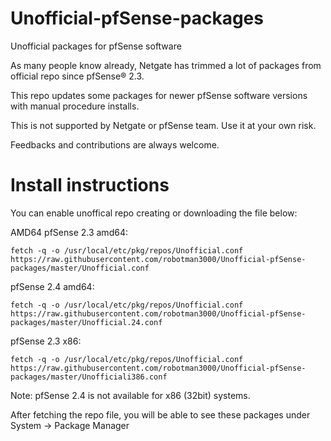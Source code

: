 # Unofficial-pfSense-packages
Unofficial packages for pfSense software

As many people know already, Netgate has trimmed a lot of packages from official repo since pfSense® 2.3. 

This repo updates some packages for newer pfSense software versions with manual procedure installs.

This is not supported by Netgate or pfSense team. Use it at your own risk.

Feedbacks and contributions are always welcome.

# Install instructions

You can enable unoffical repo creating or downloading the file below:

AMD64
pfSense 2.3 amd64:

```fetch -q -o /usr/local/etc/pkg/repos/Unofficial.conf https://raw.githubusercontent.com/robotman3000/Unofficial-pfSense-packages/master/Unofficial.conf```

pfSense 2.4 amd64:

```fetch -q -o /usr/local/etc/pkg/repos/Unofficial.conf https://raw.githubusercontent.com/robotman3000/Unofficial-pfSense-packages/master/Unofficial.24.conf```


pfSense 2.3 x86:

```fetch -q -o /usr/local/etc/pkg/repos/Unofficial.conf https://raw.githubusercontent.com/robotman3000/Unofficial-pfSense-packages/master/Unofficiali386.conf```

Note: pfSense 2.4 is not available for x86 (32bit) systems.

After fetching the repo file, you will be able to see these packages under System -> Package Manager

